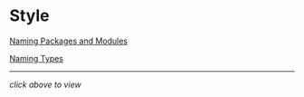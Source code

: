 # Style



[Naming Packages and Modules](https://github.com/JuliaPraxis/Style/blob/master/package.md)  


[Naming Types](https://github.com/JuliaPraxis/Style/blob/master/type.md)  

----
_click above to view_
